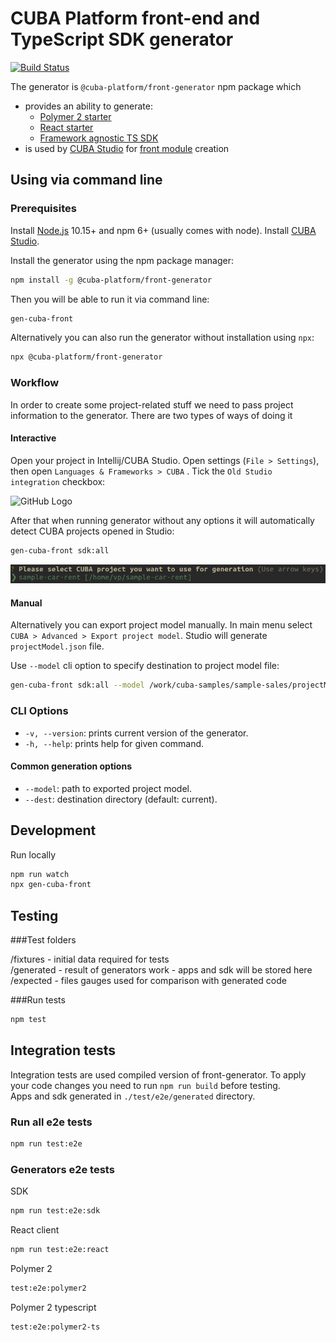 # CUBA Platform front-end and TypeScript SDK generator

[![Build Status](https://travis-ci.org/cuba-platform/front-generator.svg?branch=master)](https://travis-ci.org/cuba-platform/front-generator)

The generator is `@cuba-platform/front-generator` npm package which
 * provides an ability to generate:
    * [Polymer 2 starter](https://doc.cuba-platform.com/manual-7.0/polymer_ui.html)
    * [React starter](src/generators/react-typescript/app/template/README.md)
    * [Framework agnostic TS SDK](src/generators/sdk/README.md)
 * is used by [CUBA Studio](https://doc.cuba-platform.com/studio/) for [front module](https://doc.cuba-platform.com/manual-7.0/front_ui.html) creation

## Using via command line

### Prerequisites

Install [Node.js](https://nodejs.org/en/download/) 10.15+ and npm 6+ (usually comes with node). Install [CUBA Studio](https://doc.cuba-platform.com/studio/#installation).

Install the generator using the npm package manager: 

```bash
npm install -g @cuba-platform/front-generator
```

Then you will be able to run it via command line:

```bash
gen-cuba-front
```

Alternatively you can also run the generator without installation using `npx`:

```bash
npx @cuba-platform/front-generator
```

### Workflow

In order to create some project-related stuff we need to pass project information to the generator. There are two types of ways of doing it

#### Interactive

Open your project in Intellij/CUBA Studio. Open settings (`File > Settings`), then open `Languages & Frameworks > CUBA` . Tick the `Old Studio integration` checkbox:

![GitHub Logo](etc/studio-integration.png)

After that when running generator without any options it will automatically detect CUBA projects opened in Studio: 

```bash
gen-cuba-front sdk:all
```
![Interactive project selection](etc/interactive-projects.png)

#### Manual

Alternatively you can export project model manually. In main menu select `CUBA > Advanced > Export project model`. Studio will generate `projectModel.json` file.

Use `--model` cli option to specify destination to project model file:

```bash
gen-cuba-front sdk:all --model /work/cuba-samples/sample-sales/projectModel.json
```


### CLI Options
* `-v, --version`: prints current version of the generator.
* `-h, --help`: prints help for given command.

#### Common generation options 

* `--model`: path to exported project model.
* `--dest`: destination directory (default: current).


## Development
Run locally
```bash
npm run watch
npx gen-cuba-front
```

## Testing

###Test folders

/fixtures - initial data required for tests<br>
/generated - result of generators work - apps and sdk will be stored here<br>
/expected - files gauges used for comparison with generated code<br>


###Run tests
```bash
npm test
```

## Integration tests
Integration tests are used compiled version of front-generator. To apply your code changes you need to run ```npm run build``` before testing.
<br>
Apps and sdk generated in ```./test/e2e/generated``` directory.
### Run all e2e tests
```bash
npm run test:e2e
```

### Generators e2e tests
SDK
```bash
npm run test:e2e:sdk
```
React client
```bash
npm run test:e2e:react
```
Polymer 2
```bash
test:e2e:polymer2
```
Polymer 2 typescript
```bash
test:e2e:polymer2-ts
```

